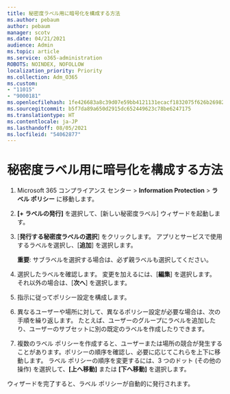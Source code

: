 ```yaml
---
title: 秘密度ラベル用に暗号化を構成する方法
ms.author: pebaum
author: pebaum
manager: scotv
ms.date: 04/21/2021
audience: Admin
ms.topic: article
ms.service: o365-administration
ROBOTS: NOINDEX, NOFOLLOW
localization_priority: Priority
ms.collection: Adm_O365
ms.custom:
- "11015"
- "9000181"
ms.openlocfilehash: 1fe426683a8c39d07e59bb4121131ecacf1832075f626b26982ec0ede3c24698
ms.sourcegitcommit: b5f7da89a650d2915dc652449623c78be6247175
ms.translationtype: HT
ms.contentlocale: ja-JP
ms.lasthandoff: 08/05/2021
ms.locfileid: "54062877"
---
```

# <a name="how-to-publish-a-sensitivity-label"></a>秘密度ラベル用に暗号化を構成する方法

1. Microsoft 365 コンプライアンス センター > **Information Protection** > **ラベル ポリシー** に移動します。

1. **[+ ラベルの発行]** を選択して、[新しい秘密度ラベル] ウィザードを起動します。

1. [**発行する秘密度ラベルの選択**] をクリックします。 アプリとサービスで使用するラベルを選択し、[**追加**] を選択します。

    **重要**: サブラベルを選択する場合は、必ず親ラベルも選択してください。

1. 選択したラベルを確認します。 変更を加えるには、[**編集**] を選択します。 それ以外の場合は、[**次へ**] を選択します。

1. 指示に従ってポリシー設定を構成します。

1. 異なるユーザーや場所に対して、異なるポリシー設定が必要な場合は、次の手順を繰り返します。 たとえば、ユーザーのグループにラベルを追加したり、ユーザーのサブセットに別の既定のラベルを作成したりできます。

1. 複数のラベル ポリシーを作成すると、ユーザーまたは場所の競合が発生することがあります。ポリシーの順序を確認し、必要に応じてこれらを上下に移動します。 ラベル ポリシーの順序を変更するには、3 つのドット (その他の操作) を選択して、**[上へ移動]** または **[下へ移動]** を選択します。

ウィザードを完了すると、ラベル ポリシーが自動的に発行されます。